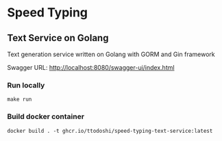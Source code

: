 # Speed Typing

## Text Service on Golang

Text generation service written on Golang with GORM and Gin framework

Swagger URL: [http://localhost:8080/swagger-ui/index.html](http://localhost:8080/swagger-ui/index.html)

### Run locally

```shell
make run
```

### Build docker container

```shell
docker build . -t ghcr.io/ttodoshi/speed-typing-text-service:latest
```
